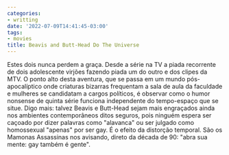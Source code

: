 ```yaml
---
categories:
- writting
date: '2022-07-09T14:41:45-03:00'
tags:
- movies
title: Beavis and Butt-Head Do The Universe
---
```


Estes dois nunca perdem a graça. Desde a série na TV a piada recorrente de dois adolescente virjões fazendo piada um do outro e dos clipes da MTV. O ponto alto desta aventura, que se passa em um mundo pós-apocalíptico onde criaturas bizarras frequentam a sala de aula da faculdade e mulheres se candidatam a cargos políticos, é observar como o humor nonsense de quinta série funciona independente do tempo-espaço que se situe. Digo mais: talvez Beavis e Butt-Head sejam mais engraçados ainda nos ambientes contemporâneos ditos seguros, pois ninguém espera ser caçoado por dizer palavras como "alavanca" ou ser julgado como homossexual "apenas" por ser gay. É o efeito da distorção temporal. São os Mamonas Assassinas nos avisando, direto da década de 90: "abra sua mente: gay também é gente".